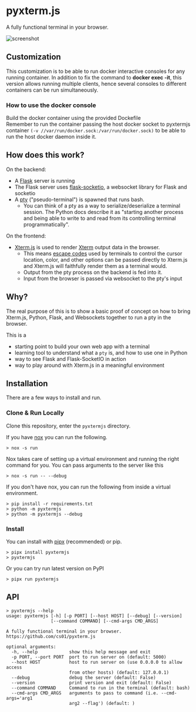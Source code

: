 # pyxterm.js
A fully functional terminal in your browser.

![screenshot](https://github.com/cs01/pyxterm.js/raw/master/pyxtermjs.gif)

## Customization

This customization is to be able to run docker interactive consoles for any running container. In addition to fix the command to **docker exec -it**, this version allows running multiple clients, hence several consoles to different containers can be run simultaneously.

### How to use the docker console

Build the docker container using the provided Dockefile  
Remember to run the container passing the host docker socket to pyxtermjs container `(-v //var/run/docker.sock:/var/run/docker.sock)` to be able to run the host docker daemon inside it.

## How does this work?

On the backend:
* A [Flask](http://flask.pocoo.org/) server is running
* The Flask server uses [flask-socketio](https://flask-socketio.readthedocs.io/en/latest/), a websocket library for Flask and socketio
* A [pty](https://docs.python.org/3/library/pty.html) ("pseudo-terminal") is spawned that runs bash.
  * You can think of a pty as a way to serialize/deserialize a terminal session. The Python docs describe it as "starting another process and being able to write to and read from its controlling terminal programmatically".

On the frontend:
* [Xterm.js](https://xtermjs.org/) is used to render [Xterm](https://en.wikipedia.org/wiki/Xterm) output data in the browser.
  * This means [escape codes](https://en.wikipedia.org/wiki/ANSI_escape_code) used by terminals to control the cursor location, color, and other options can be passed directly to Xterm.js and Xterm.js will faithfully render them as a terminal would.
  * Output from the pty process on the backend is fed into it.
  * Input from the browser is passed via websocket to the pty's input


## Why?
The real purpose of this is to show a basic proof of concept on how to bring Xterm.js, Python, Flask, and Websockets together to run a pty in the browser.

This is a
* starting point to build your own web app with a terminal
* learning tool to understand what a `pty` is, and how to use one in Python
* way to see Flask and Flask-SocketIO in action
* way to play around with Xterm.js in a meaningful environment

## Installation

There are a few ways to install and run.

### Clone & Run Locally
Clone this repository, enter the `pyxtermjs` directory.

If you have [nox](https://github.com/theacodes/nox) you can run the following.
```
> nox -s run
```
Nox takes care of setting up a virtual environment and running the right command for you. You can pass arguments to the server like this
```
> nox -s run -- --debug
```

If you don't have nox, you can run the following from inside a virtual environment.
```
> pip install -r requirements.txt
> python -m pyxtermjs
> python -m pyxtermjs --debug
```

### Install
You can install with [pipx](https://github.com/pipxproject/pipx) (recommended) or pip.
```
> pipx install pyxtermjs
> pyxtermjs
```

Or you can try run latest version on PyPI
```
> pipx run pyxtermjs
```

## API
```
> pyxtermjs --help
usage: pyxtermjs [-h] [-p PORT] [--host HOST] [--debug] [--version]
                 [--command COMMAND] [--cmd-args CMD_ARGS]

A fully functional terminal in your browser.
https://github.com/cs01/pyxterm.js

optional arguments:
  -h, --help            show this help message and exit
  -p PORT, --port PORT  port to run server on (default: 5000)
  --host HOST           host to run server on (use 0.0.0.0 to allow access
                        from other hosts) (default: 127.0.0.1)
  --debug               debug the server (default: False)
  --version             print version and exit (default: False)
  --command COMMAND     Command to run in the terminal (default: bash)
  --cmd-args CMD_ARGS   arguments to pass to command (i.e. --cmd-args='arg1
                        arg2 --flag') (default: )

```
